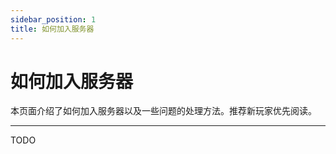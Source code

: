 ```yaml
---
sidebar_position: 1
title: 如何加入服务器
---
```


# 如何加入服务器

本页面介绍了如何加入服务器以及一些问题的处理方法。推荐新玩家优先阅读。

***

TODO